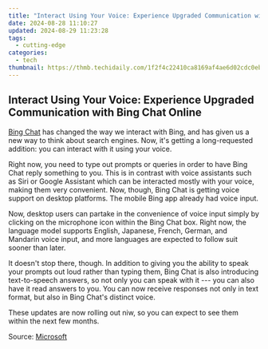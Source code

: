 ```yaml
---
title: "Interact Using Your Voice: Experience Upgraded Communication with Bing Chat Online"
date: 2024-08-28 11:10:27
updated: 2024-08-29 11:23:28
tags:
  - cutting-edge
categories:
  - tech
thumbnail: https://thmb.techidaily.com/1f2f4c22410ca8169af4ae6d02cdc0eba714608bc6ab4df470b116ebdad1c1fb.jpg
---
```


## Interact Using Your Voice: Experience Upgraded Communication with Bing Chat Online

[Bing Chat](https://facebook-video-recording.techidaily.com/new-in-2024-the-insiders-look-at-securing-fb-status-videos/) has changed the way we interact with Bing, and has given us a new way to think about search engines. Now, it's getting a long-requested addition: you can interact with it using your voice.

 Right now, you need to type out prompts or queries in order to have Bing Chat reply something to you. This is in contrast with voice assistants such as Siri or Google Assistant which can be interacted mostly with your voice, making them very convenient. Now, though, Bing Chat is getting voice support on desktop platforms. The mobile Bing app already had voice input.

 Now, desktop users can partake in the convenience of voice input simply by clicking on the microphone icon within the Bing Chat box. Right now, the language model supports English, Japanese, French, German, and Mandarin voice input, and more languages are expected to follow suit sooner than later.

 It doesn't stop there, though. In addition to giving you the ability to speak your prompts out loud rather than typing them, Bing Chat is also introducing text-to-speech answers, so not only you can speak with it --- you can also have it read answers to you. You can now receive responses not only in text format, but also in Bing Chat's distinct voice.

 These updates are now rolling out niw, so you can expect to see them within the next few months.

 Source: [Microsoft](https://blogs.bing.com/search/june-2023/Bing-Preview-Release-Notes-Voice-Chat-on-Desktop)

<ins class="adsbygoogle"
     style="display:block"
     data-ad-format="autorelaxed"
     data-ad-client="ca-pub-7571918770474297"
     data-ad-slot="1223367746"></ins>



<ins class="adsbygoogle"
     style="display:block"
     data-ad-client="ca-pub-7571918770474297"
     data-ad-slot="8358498916"
     data-ad-format="auto"
     data-full-width-responsive="true"></ins>
